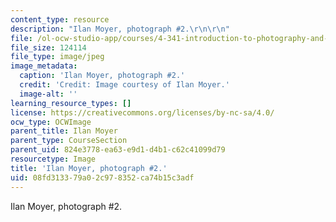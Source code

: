 ```yaml
---
content_type: resource
description: "Ilan Moyer, photograph #2.\r\n\r\n"
file: /ol-ocw-studio-app/courses/4-341-introduction-to-photography-and-related-media-fall-2007/08fd313379a02c978352ca74b15c3adf_moyer2.jpg
file_size: 124114
file_type: image/jpeg
image_metadata:
  caption: 'Ilan Moyer, photograph #2.'
  credit: 'Credit: Image courtesy of Ilan Moyer.'
  image-alt: ''
learning_resource_types: []
license: https://creativecommons.org/licenses/by-nc-sa/4.0/
ocw_type: OCWImage
parent_title: Ilan Moyer
parent_type: CourseSection
parent_uid: 824e3778-ea63-e9d1-d4b1-c62c41099d79
resourcetype: Image
title: 'Ilan Moyer, photograph #2.'
uid: 08fd3133-79a0-2c97-8352-ca74b15c3adf
---
```

Ilan Moyer, photograph #2.

